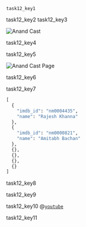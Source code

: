 ```ngMeta
task12_key1
```

task12_key2
task12_key3


![Anand Cast](images/anand_cast.png)

task12_key4


task12_key5


![Anand Cast Page](images/anand_cast_page.png)

task12_key6


task12_key7


```python
[
  {
    "imdb_id": "nm0004435",
    "name": "Rajesh Khanna"
  },
  {
    "imdb_id": "nm0000821",
    "name": "Amitabh Bachan"
  },
  {},
  {},
  {},
  {}
]
```
task12_key8


task12_key9


task12_key10
@[`youtube`](https://www.`youtube`.com/watch?v=08RigPuAxsA&feature=youtu.be)

task12_key11

